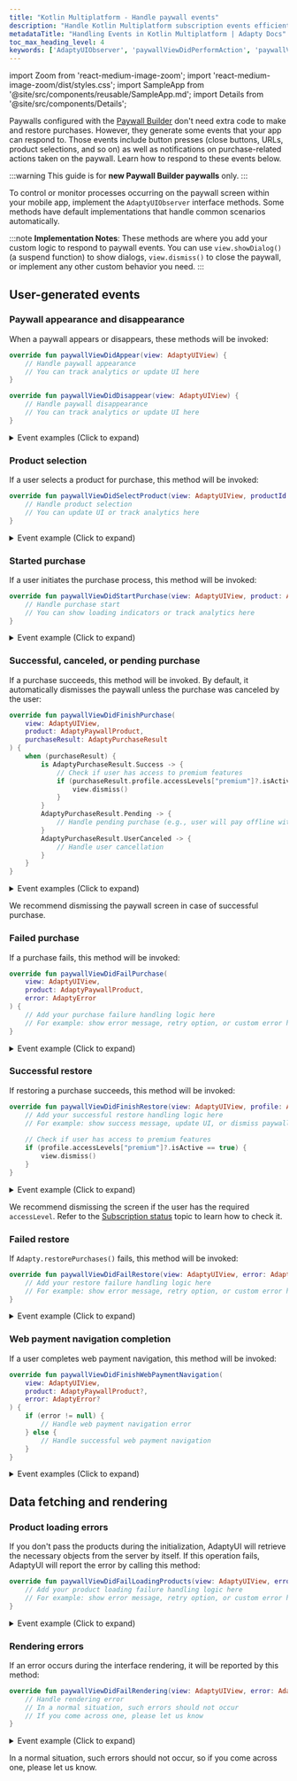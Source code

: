 ```yaml
---
title: "Kotlin Multiplatform - Handle paywall events"
description: "Handle Kotlin Multiplatform subscription events efficiently with Adapty's event tracking tools."
metadataTitle: "Handling Events in Kotlin Multiplatform | Adapty Docs"
toc_max_heading_level: 4
keywords: ['AdaptyUIObserver', 'paywallViewDidPerformAction', 'paywallViewDidSelectProduct', 'paywallViewDidStartPurchase', 'paywallViewDidFinishPurchase', 'paywallViewDidFailPurchase', 'paywallViewDidFinishRestore', 'paywallViewDidFailRestore', 'paywallViewDidFailLoadingProducts', 'paywallViewDidFailRendering']
---
```


import Zoom from 'react-medium-image-zoom';
import 'react-medium-image-zoom/dist/styles.css';
import SampleApp from '@site/src/components/reusable/SampleApp.md';
import Details from '@site/src/components/Details';

Paywalls configured with the [Paywall Builder](adapty-paywall-builder) don't need extra code to make and restore purchases. However, they generate some events that your app can respond to. Those events include button presses (close buttons, URLs, product selections, and so on) as well as notifications on purchase-related actions taken on the paywall. Learn how to respond to these events below.

:::warning
This guide is for **new Paywall Builder paywalls** only.
:::

To control or monitor processes occurring on the paywall screen within your mobile app, implement the `AdaptyUIObserver` interface methods. Some methods have default implementations that handle common scenarios automatically.

:::note
**Implementation Notes**: These methods are where you add your custom logic to respond to paywall events. You can use `view.showDialog()` (a suspend function) to show dialogs, `view.dismiss()` to close the paywall, or implement any other custom behavior you need.
:::

## User-generated events

### Paywall appearance and disappearance

When a paywall appears or disappears, these methods will be invoked:

```kotlin showLineNumbers title="Kotlin"
override fun paywallViewDidAppear(view: AdaptyUIView) {
    // Handle paywall appearance
    // You can track analytics or update UI here
}

override fun paywallViewDidDisappear(view: AdaptyUIView) {
    // Handle paywall disappearance
    // You can track analytics or update UI here
}
```

<Details>
<summary>Event examples (Click to expand)</summary>

```javascript
// Paywall appeared
{
  // No additional data
}

// Paywall disappeared
{
  // No additional data
}
```
</Details>

### Product selection

If a user selects a product for purchase, this method will be invoked:

```kotlin showLineNumbers title="Kotlin"
override fun paywallViewDidSelectProduct(view: AdaptyUIView, productId: String) {
    // Handle product selection
    // You can update UI or track analytics here
}
```

<Details>
<summary>Event example (Click to expand)</summary>

```javascript
{
  "productId": "premium_monthly"
}
```
</Details>

### Started purchase

If a user initiates the purchase process, this method will be invoked:

```kotlin showLineNumbers title="Kotlin"
override fun paywallViewDidStartPurchase(view: AdaptyUIView, product: AdaptyPaywallProduct) {
    // Handle purchase start
    // You can show loading indicators or track analytics here
}
```

<Details>
<summary>Event example (Click to expand)</summary>

```javascript
{
  "product": {
    "vendorProductId": "premium_monthly",
    "localizedTitle": "Premium Monthly",
    "localizedDescription": "Premium subscription for 1 month",
    "localizedPrice": "$9.99",
    "price": 9.99,
    "currencyCode": "USD"
  }
}
```
</Details>

### Successful, canceled, or pending purchase

If a purchase succeeds, this method will be invoked. By default, it automatically dismisses the paywall unless the purchase was canceled by the user:

```kotlin showLineNumbers title="Kotlin"
override fun paywallViewDidFinishPurchase(
    view: AdaptyUIView,
    product: AdaptyPaywallProduct,
    purchaseResult: AdaptyPurchaseResult
) {
    when (purchaseResult) {
        is AdaptyPurchaseResult.Success -> {
            // Check if user has access to premium features
            if (purchaseResult.profile.accessLevels["premium"]?.isActive == true) {
                view.dismiss()
            }
        }
        AdaptyPurchaseResult.Pending -> {
            // Handle pending purchase (e.g., user will pay offline with cash)
        }
        AdaptyPurchaseResult.UserCanceled -> {
            // Handle user cancellation
        }
    }
}
```

<Details>
<summary>Event examples (Click to expand)</summary>

```javascript
// Successful purchase
{
  "product": {
    "vendorProductId": "premium_monthly",
    "localizedTitle": "Premium Monthly",
    "localizedDescription": "Premium subscription for 1 month",
    "localizedPrice": "$9.99",
    "price": 9.99,
    "currencyCode": "USD"
  },
  "purchaseResult": {
    "type": "Success",
    "profile": {
      "accessLevels": {
        "premium": {
          "id": "premium",
          "isActive": true,
          "expiresAt": "2024-02-15T10:30:00Z"
        }
      }
    }
  }
}

// Pending purchase
{
  "product": {
    "vendorProductId": "premium_monthly",
    "localizedTitle": "Premium Monthly",
    "localizedDescription": "Premium subscription for 1 month",
    "localizedPrice": "$9.99",
    "price": 9.99,
    "currencyCode": "USD"
  },
  "purchaseResult": {
    "type": "Pending"
  }
}

// User canceled purchase
{
  "product": {
    "vendorProductId": "premium_monthly",
    "localizedTitle": "Premium Monthly",
    "localizedDescription": "Premium subscription for 1 month",
    "localizedPrice": "$9.99",
    "price": 9.99,
    "currencyCode": "USD"
  },
  "purchaseResult": {
    "type": "UserCanceled"
  }
}
```
</Details>

We recommend dismissing the paywall screen in case of successful purchase.

### Failed purchase

If a purchase fails, this method will be invoked:

```kotlin showLineNumbers title="Kotlin"
override fun paywallViewDidFailPurchase(
    view: AdaptyUIView,
    product: AdaptyPaywallProduct,
    error: AdaptyError
) {
    // Add your purchase failure handling logic here
    // For example: show error message, retry option, or custom error handling
}
```

<Details>
<summary>Event example (Click to expand)</summary>

```javascript
{
  "product": {
    "vendorProductId": "premium_monthly",
    "localizedTitle": "Premium Monthly",
    "localizedDescription": "Premium subscription for 1 month",
    "localizedPrice": "$9.99",
    "price": 9.99,
    "currencyCode": "USD"
  },
  "error": {
    "code": "purchase_failed",
    "message": "Purchase failed due to insufficient funds",
    "details": {
      "underlyingError": "Insufficient funds in account"
    }
  }
}
```
</Details>

### Successful restore

If restoring a purchase succeeds, this method will be invoked:

```kotlin showLineNumbers title="Kotlin"
override fun paywallViewDidFinishRestore(view: AdaptyUIView, profile: AdaptyProfile) {
    // Add your successful restore handling logic here
    // For example: show success message, update UI, or dismiss paywall
    
    // Check if user has access to premium features
    if (profile.accessLevels["premium"]?.isActive == true) {
        view.dismiss()
    }
}
```

<Details>
<summary>Event example (Click to expand)</summary>

```javascript
{
  "profile": {
    "accessLevels": {
      "premium": {
        "id": "premium",
        "isActive": true,
        "expiresAt": "2024-02-15T10:30:00Z"
      }
    },
    "subscriptions": [
      {
        "vendorProductId": "premium_monthly",
        "isActive": true,
        "expiresAt": "2024-02-15T10:30:00Z"
      }
    ]
  }
}
```
</Details>

We recommend dismissing the screen if the user has the required `accessLevel`. Refer to the [Subscription status](subscription-status) topic to learn how to check it.

### Failed restore

If `Adapty.restorePurchases()` fails, this method will be invoked:

```kotlin showLineNumbers title="Kotlin"
override fun paywallViewDidFailRestore(view: AdaptyUIView, error: AdaptyError) {
    // Add your restore failure handling logic here
    // For example: show error message, retry option, or custom error handling
}
```

<Details>
<summary>Event example (Click to expand)</summary>

```javascript
{
  "error": {
    "code": "restore_failed",
    "message": "Purchase restoration failed",
    "details": {
      "underlyingError": "No previous purchases found"
    }
  }
}
```
</Details>

### Web payment navigation completion

If a user completes web payment navigation, this method will be invoked:

```kotlin showLineNumbers title="Kotlin"
override fun paywallViewDidFinishWebPaymentNavigation(
    view: AdaptyUIView,
    product: AdaptyPaywallProduct?,
    error: AdaptyError?
) {
    if (error != null) {
        // Handle web payment navigation error
    } else {
        // Handle successful web payment navigation
    }
}
```

<Details>
<summary>Event examples (Click to expand)</summary>

```javascript
// Successful web payment navigation
{
  "product": {
    "vendorProductId": "premium_monthly",
    "localizedTitle": "Premium Monthly",
    "localizedDescription": "Premium subscription for 1 month",
    "localizedPrice": "$9.99",
    "price": 9.99,
    "currencyCode": "USD"
  },
  "error": null
}

// Failed web payment navigation
{
  "product": null,
  "error": {
    "code": "web_payment_failed",
    "message": "Web payment navigation failed",
    "details": {
      "underlyingError": "Network connection error"
    }
  }
}
```
</Details>

## Data fetching and rendering

### Product loading errors

If you don't pass the products during the initialization, AdaptyUI will retrieve the necessary objects from the server by itself. If this operation fails, AdaptyUI will report the error by calling this method:

```kotlin showLineNumbers title="Kotlin"
override fun paywallViewDidFailLoadingProducts(view: AdaptyUIView, error: AdaptyError) {
    // Add your product loading failure handling logic here
    // For example: show error message, retry option, or custom error handling
}
```

<Details>
<summary>Event example (Click to expand)</summary>

```javascript
{
  "error": {
    "code": "products_loading_failed",
    "message": "Failed to load products from the server",
    "details": {
      "underlyingError": "Network timeout"
    }
  }
}
```
</Details>

### Rendering errors

If an error occurs during the interface rendering, it will be reported by this method:

```kotlin showLineNumbers title="Kotlin"
override fun paywallViewDidFailRendering(view: AdaptyUIView, error: AdaptyError) {
    // Handle rendering error
    // In a normal situation, such errors should not occur
    // If you come across one, please let us know
}
```

<Details>
<summary>Event example (Click to expand)</summary>

```javascript
{
    "error": {
        "code": "rendering_failed",
            "message": "Failed to render paywall interface",
            "details": {
            "underlyingError": "Invalid paywall configuration"
        }
    }
}
```
</Details>

In a normal situation, such errors should not occur, so if you come across one, please let us know.
